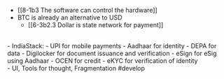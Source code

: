 - [[8-1b3 The software can control the hardware]]
- BTC is already an alternative to USD
  - [[6-3b2.3 Dollar is state network for payment]]
<br>
- IndiaStack:
- UPI for mobile payments
- Aadhaar for identity
- DEPA for data
- Digilocker for document issuance and verification
- eSign for eSig using Aadhaar
- OCEN for credit
- eKYC for verification of identity
<br>
- UI, Tools for thought, Fragmentation #develop
